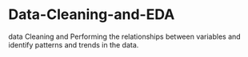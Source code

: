# Data-Cleaning-and-EDA
data Cleaning and Performing the relationships between variables and identify patterns and trends in the data.
